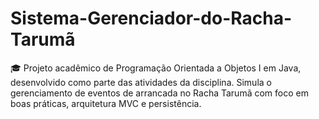 # Sistema-Gerenciador-do-Racha-Tarumã
🎓 Projeto acadêmico de Programação Orientada a Objetos I em Java, desenvolvido como parte das atividades da disciplina. Simula o gerenciamento de eventos de arrancada no Racha Tarumã com foco em boas práticas, arquitetura MVC e persistência.
